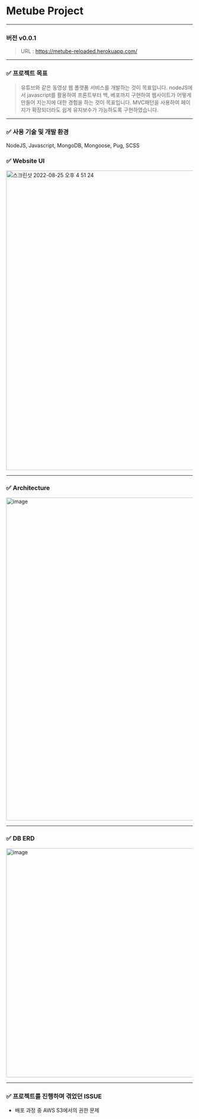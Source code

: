 # Metube Project

---

### 버전 v0.0.1

> URL : https://metube-reloaded.herokuapp.com/

---

### ✅ 프로젝트 목표

> 유튜브와 같은 동영상 웹 폴랫폼 서비스를 개발하는 것이 목표입니다.
> nodeJS에서 javascript를 활용하여 프론트부터 백, 베포까지 구현하여 웹사이트가 어떻게 만들어 지는지에 대한 경험을 하는 것이 목표입니다.
> MVC패턴을 사용하여 페이지가 확장되더라도 쉽게 유지보수가 가능하도록 구현하였습니다.

---

### ✅ 사용 기술 및 개발 환경

NodeJS, Javascript, MongoDB, Mongoose, Pug, SCSS

### ✅ Website UI

<img width="807" alt="스크린샷 2022-08-25 오후 4 51 24" src="https://user-images.githubusercontent.com/62542933/186616831-b798e75b-2d68-484d-8129-27141a332164.png">

---

### ✅ Architecture

<img width="870" alt="image" src="https://user-images.githubusercontent.com/62542933/186630376-8e361940-adaf-4f1d-984b-2bdf7f671a5b.png">

---

### ✅ DB ERD

<img width="617" alt="image" src="https://user-images.githubusercontent.com/62542933/186635428-45274c23-7805-4ddd-9726-9b6adeb1289f.png">

---

### ✅ 프로젝트를 진행하며 겪었던 ISSUE

- 배포 과정 중 AWS S3에서의 권한 문제
